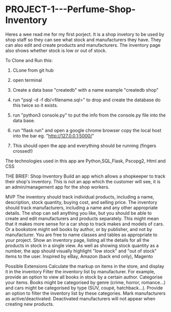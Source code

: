 # PROJECT-1---Perfume-Shop-Inventory


Heres a wee read me for my first porject. It is a shop invetory to be used by shop staff so they can see what stock and manufacturers they have. 
They can also edit and create products and manufacturers. The inventory page also shows whether stock is low or out of stock. 

To Clone and Run this:
1. CLone from git hub
2. open terminal 
3. Create a data base "createdb" with a name example "createdb shop"
4. run "psql -d <database name> -f db/<filename.sql>" to drop and create the database do this twice so it exists.
5. run "python3 console.py" to put the info from the console.py file into the data base. 

7. run "flask run" and open a google chrome browser copy the local host into the bar eg. "http://127.0.0.1:5000/"
8. This should open the app and everything should be running (fingers crossed!)

The technologies used in this app are Python,SQL,Flask, Pscopg2, Html and CSS


THE BRIEF:
Shop Inventory
Build an app which allows a shopkeeper to track their shop's inventory. This is not an app which the customer will see, it is an admin/management app for the shop workers.

MVP
The inventory should track individual products, including a name, description, stock quantity, buying cost, and selling price.
The inventory should track manufacturers, including a name and any other appropriate details.
The shop can sell anything you like, but you should be able to create and edit manufacturers and products separately.
This might mean that it makes more sense for a car shop to track makes and models of cars. Or a bookstore might sell books by author, or by publisher, and not by manufacturer. You are free to name classes and tables as appropriate to your project.
Show an inventory page, listing all the details for all the products in stock in a single view.
As well as showing stock quantity as a number, the app should visually highlight "low stock" and "out of stock" items to the user.
Inspired by
eBay, Amazon (back end only), Magento

Possible Extensions
Calculate the markup on items in the store, and display it in the inventory
Filter the inventory list by manufacturer. For example, provide an option to view all books in stock by a certain author.
Categorise your items. Books might be categorised by genre (crime, horror, romance...) and cars might be categorised by type (SUV, coupé, hatchback...). Provide an option to filter the inventory list by these categories.
Mark manufacturers as active/deactivated. Deactivated manufacturers will not appear when creating new products.
